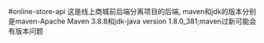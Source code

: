 #online-store-api
这是线上商城前后端分离项目的后端,
maven和jdk的版本分别是maven-Apache Maven 3.8.8和jdk-java version 1.8.0_381;maven过新可能会有版本问题
